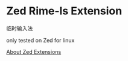 # Zed Rime-ls Extension

临时输入法

only tested on Zed for linux

[About Zed Extensions](https://github.com/zed-industries/extensions/blob/main/AUTHORING_EXTENSIONS.md)
